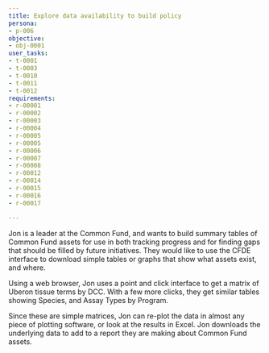 ```yaml
---
title: Explore data availability to build policy
persona:
- p-006
objective:
- obj-0001
user_tasks:
- t-0001
- t-0003
- t-0010
- t-0011
- t-0012
requirements:
- r-00001
- r-00002
- r-00003
- r-00004
- r-00005
- r-00005
- r-00006
- r-00007
- r-00008
- r-00012
- r-00014
- r-00015
- r-00016
- r-00017

---
```


Jon is a leader at the Common Fund, and wants to build summary tables of
Common Fund assets for use in both tracking progress and for finding gaps that
should be filled by future initiatives. They would like to use the CFDE interface
to download simple tables or graphs that show what assets exist, and where.

Using a web browser, Jon uses a point and click interface to get a matrix of
Uberon tissue terms by DCC. With a few more clicks, they get similar tables showing
Species, and Assay Types by Program.

Since these are simple matrices, Jon can re-plot the data in almost any
piece of plotting software, or look at the results in Excel. Jon downloads
the underlying data to add to a report they are making about Common Fund assets.

